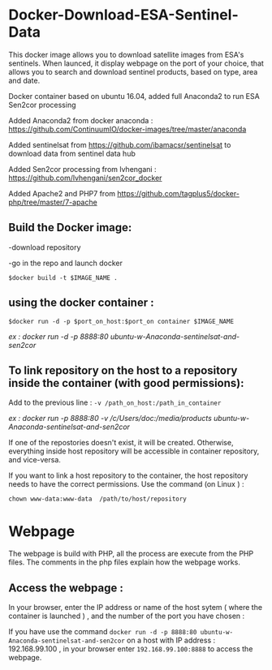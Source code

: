 # Docker-Download-ESA-Sentinel-Data

This docker image allows you to download satellite images from ESA's sentinels. When launced, it display  webpage on the port of your choice, that allows you to search and download sentinel products, based on type, area and date.

Docker container based on ubuntu 16.04, added full Anaconda2 to run ESA Sen2cor processing

Added Anaconda2 from docker anaconda : https://github.com/ContinuumIO/docker-images/tree/master/anaconda

Added sentinelsat from https://github.com/ibamacsr/sentinelsat to download data from sentinel data hub

Added Sen2cor processing from lvhengani : https://github.com/lvhengani/sen2cor_docker

Added Apache2 and PHP7 from https://github.com/tagplus5/docker-php/tree/master/7-apache

## Build the Docker image:
-download repository

-go in the repo and launch docker

`$docker build -t $IMAGE_NAME .`

## using the docker container :

`$docker run -d -p $port_on_host:$port_on container $IMAGE_NAME`

*ex : docker run -d -p 8888:80 ubuntu-w-Anaconda-sentinelsat-and-sen2cor*

## To link  repository on the host to a repository inside the container (with good permissions):

Add to the previous line : `-v /path_on_host:/path_in_container` 

*ex :  docker run -p 8888:80 -v /c/Users/doc:/media/products  ubuntu-w-Anaconda-sentinelsat-and-sen2cor*

If one of the repostories doesn't exist, it will be created. Otherwise, everything inside host repository will be accessible in container repository, and vice-versa.

If you want to link a host repository to the container, the host repository needs to have the correct permissions. Use the command (on Linux ) :

`chown www-data:www-data  /path/to/host/repository`

# Webpage

The webpage is build with PHP, all the process are execute from the PHP files. The comments in the php files explain how the webpage works.

## Access the webpage :

In your browser, enter the IP address or name of the host sytem ( where the container is launched ) , and the number of the port you have chosen :

If you have use the command `docker run -d -p 8888:80 ubuntu-w-Anaconda-sentinelsat-and-sen2cor` on a host with IP address : 192.168.99.100 , in your browser enter `192.168.99.100:8888` to access the webpage.

